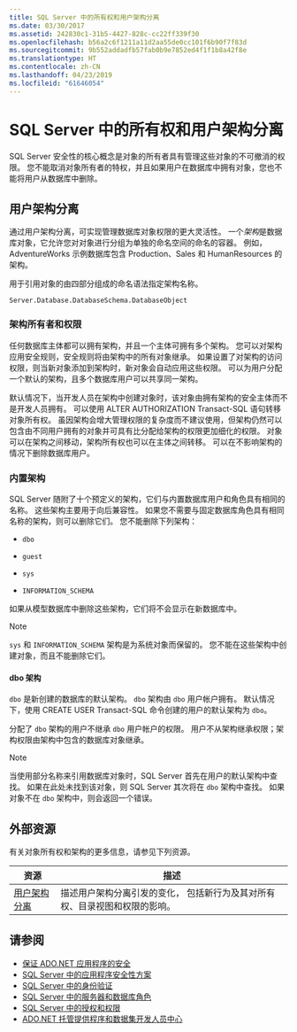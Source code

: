 ```yaml
---
title: SQL Server 中的所有权和用户架构分离
ms.date: 03/30/2017
ms.assetid: 242830c1-31b5-4427-828c-cc22ff339f30
ms.openlocfilehash: b56a2c6f1211a11d2aa55de0cc101f6b90f7f83d
ms.sourcegitcommit: 9b552addadfb57fab0b9e7852ed4f1f1b8a42f8e
ms.translationtype: HT
ms.contentlocale: zh-CN
ms.lasthandoff: 04/23/2019
ms.locfileid: "61646054"
---
```

# <a name="ownership-and-user-schema-separation-in-sql-server"></a>SQL Server 中的所有权和用户架构分离
SQL Server 安全性的核心概念是对象的所有者具有管理这些对象的不可撤消的权限。 您不能取消对象所有者的特权，并且如果用户在数据库中拥有对象，您也不能将用户从数据库中删除。  
  
## <a name="user-schema-separation"></a>用户架构分离  
 通过用户架构分离，可实现管理数据库对象权限的更大灵活性。 一个*架构*是数据库对象，它允许您对对象进行分组为单独的命名空间的命名的容器。 例如，AdventureWorks 示例数据库包含 Production、Sales 和 HumanResources 的架构。  
  
 用于引用对象的由四部分组成的命名语法指定架构名称。  
  
```  
Server.Database.DatabaseSchema.DatabaseObject  
```  
  
### <a name="schema-owners-and-permissions"></a>架构所有者和权限  
 任何数据库主体都可以拥有架构，并且一个主体可拥有多个架构。 您可以对架构应用安全规则，安全规则将由架构中的所有对象继承。 如果设置了对架构的访问权限，则当新对象添加到架构时，新对象会自动应用这些权限。 可以为用户分配一个默认的架构，且多个数据库用户可以共享同一架构。  
  
 默认情况下，当开发人员在架构中创建对象时，该对象由拥有架构的安全主体而不是开发人员拥有。 可以使用 ALTER AUTHORIZATION Transact-SQL 语句转移对象所有权。 虽因架构会增大管理权限的复杂度而不建议使用，但架构仍然可以包含由不同用户拥有的对象并可具有比分配给架构的权限更加细化的权限。 对象可以在架构之间移动，架构所有权也可以在主体之间转移。 可以在不影响架构的情况下删除数据库用户。  
  
### <a name="built-in-schemas"></a>内置架构  
 SQL Server 随附了十个预定义的架构，它们与内置数据库用户和角色具有相同的名称。 这些架构主要用于向后兼容性。 如果您不需要与固定数据库角色具有相同名称的架构，则可以删除它们。 您不能删除下列架构：  
  
- `dbo`  
  
- `guest`  
  
- `sys`  
  
- `INFORMATION_SCHEMA`  
  
 如果从模型数据库中删除这些架构，它们将不会显示在新数据库中。  
  
> [!NOTE]
>  `sys` 和 `INFORMATION_SCHEMA` 架构是为系统对象而保留的。 您不能在这些架构中创建对象，而且不能删除它们。  
  
#### <a name="the-dbo-schema"></a>dbo 架构  
 `dbo` 是新创建的数据库的默认架构。 `dbo` 架构由 `dbo` 用户帐户拥有。 默认情况下，使用 CREATE USER Transact-SQL 命令创建的用户的默认架构为 `dbo`。  
  
 分配了 `dbo` 架构的用户不继承 `dbo` 用户帐户的权限。 用户不从架构继承权限；架构权限由架构中包含的数据库对象继承。  
  
> [!NOTE]
>  当使用部分名称来引用数据库对象时，SQL Server 首先在用户的默认架构中查找。 如果在此处未找到该对象，则 SQL Server 其次将在 `dbo` 架构中查找。 如果对象不在 `dbo` 架构中，则会返回一个错误。  
  
## <a name="external-resources"></a>外部资源  
 有关对象所有权和架构的更多信息，请参见下列资源。  
  
|资源|描述|  
|--------------|-----------------|  
|[用户架构分离](https://docs.microsoft.com/previous-versions/sql/sql-server-2008-r2/ms190387(v=sql.105))|描述用户架构分离引发的变化， 包括新行为及其对所有权、目录视图和权限的影响。|  
  
## <a name="see-also"></a>请参阅

- [保证 ADO.NET 应用程序的安全](../../../../../docs/framework/data/adonet/securing-ado-net-applications.md)
- [SQL Server 中的应用程序安全性方案](../../../../../docs/framework/data/adonet/sql/application-security-scenarios-in-sql-server.md)
- [SQL Server 中的身份验证](../../../../../docs/framework/data/adonet/sql/authentication-in-sql-server.md)
- [SQL Server 中的服务器和数据库角色](../../../../../docs/framework/data/adonet/sql/server-and-database-roles-in-sql-server.md)
- [SQL Server 中的授权和权限](../../../../../docs/framework/data/adonet/sql/authorization-and-permissions-in-sql-server.md)
- [ADO.NET 托管提供程序和数据集开发人员中心](https://go.microsoft.com/fwlink/?LinkId=217917)
